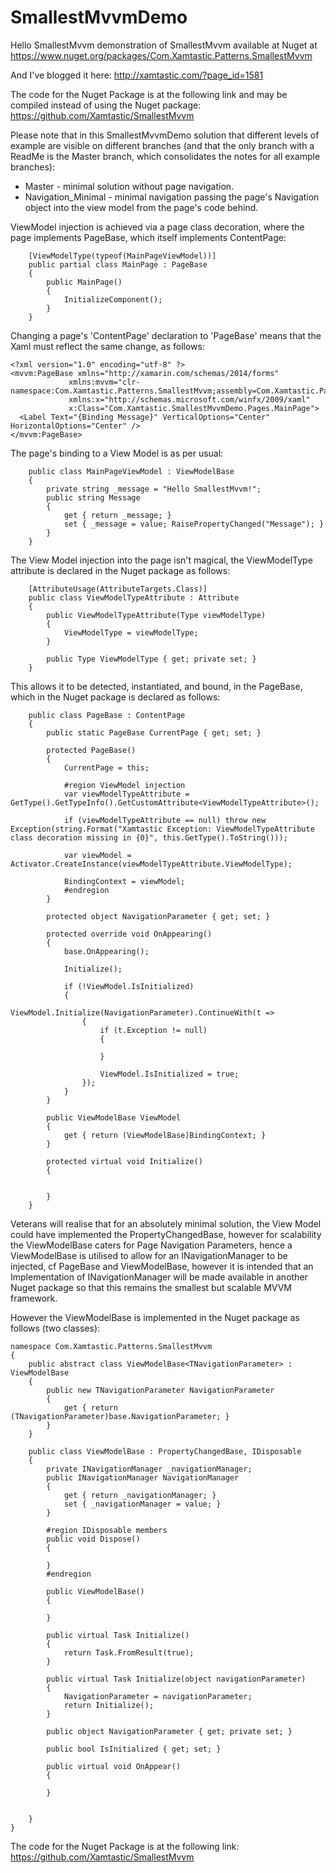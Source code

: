 # SmallestMvvmDemo
Hello SmallestMvvm demonstration of SmallestMvvm available at Nuget at https://www.nuget.org/packages/Com.Xamtastic.Patterns.SmallestMvvm

And I've blogged it here:
http://xamtastic.com/?page_id=1581

The code for the Nuget Package is at the following link and may be compiled instead of using the Nuget package:
https://github.com/Xamtastic/SmallestMvvm

Please note that in this SmallestMvvmDemo solution that different levels of example are visible on different branches (and that the only branch with a ReadMe is the Master branch, which consolidates the notes for all example branches):
- Master - minimal solution without page navigation.
- Navigation_Minimal - minimal navigation passing the page's Navigation object into the view model from the page's code behind.

ViewModel injection is achieved via a page class decoration, where the page implements PageBase, which itself implements ContentPage:

```
    [ViewModelType(typeof(MainPageViewModel))]
    public partial class MainPage : PageBase
    {
        public MainPage()
        {
            InitializeComponent();
        }
    }
```

Changing a page's 'ContentPage' declaration to 'PageBase' means that the Xaml must reflect the same change, as follows:

```
<?xml version="1.0" encoding="utf-8" ?>
<mvvm:PageBase xmlns="http://xamarin.com/schemas/2014/forms"
             xmlns:mvvm="clr-namespace:Com.Xamtastic.Patterns.SmallestMvvm;assembly=Com.Xamtastic.Patterns.SmallestMvvm"
             xmlns:x="http://schemas.microsoft.com/winfx/2009/xaml"
             x:Class="Com.Xamtastic.SmallestMvvmDemo.Pages.MainPage">
  <Label Text="{Binding Message}" VerticalOptions="Center" HorizontalOptions="Center" />
</mvvm:PageBase>
```

The page's binding to a View Model is as per usual:

```
    public class MainPageViewModel : ViewModelBase
    {
        private string _message = "Hello SmallestMvvm!";
        public string Message
        {
            get { return _message; }
            set { _message = value; RaisePropertyChanged("Message"); }
        }
    }
```

The View Model injection into the page isn't magical, the ViewModelType attribute is declared in the Nuget package as follows:

```
    [AttributeUsage(AttributeTargets.Class)]
    public class ViewModelTypeAttribute : Attribute
    {
        public ViewModelTypeAttribute(Type viewModelType)
        {
            ViewModelType = viewModelType;
        }

        public Type ViewModelType { get; private set; }
    }
```

This allows it to be detected, instantiated, and bound, in the PageBase, which in the Nuget package is declared as follows:

```
    public class PageBase : ContentPage
    {
        public static PageBase CurrentPage { get; set; }

        protected PageBase()
        {
            CurrentPage = this;

            #region ViewModel injection
            var viewModelTypeAttribute = GetType().GetTypeInfo().GetCustomAttribute<ViewModelTypeAttribute>();

            if (viewModelTypeAttribute == null) throw new Exception(string.Format("Xamtastic Exception: ViewModelTypeAttribute class decoration missing in {0}", this.GetType().ToString()));

            var viewModel = Activator.CreateInstance(viewModelTypeAttribute.ViewModelType);

            BindingContext = viewModel;
            #endregion
        }

        protected object NavigationParameter { get; set; }

        protected override void OnAppearing()
        {
            base.OnAppearing();

            Initialize();

            if (!ViewModel.IsInitialized)
            {
                ViewModel.Initialize(NavigationParameter).ContinueWith(t =>
                {
                    if (t.Exception != null)
                    {

                    }

                    ViewModel.IsInitialized = true;
                });
            }
        }

        public ViewModelBase ViewModel
        {
            get { return (ViewModelBase)BindingContext; }
        }

        protected virtual void Initialize()
        {


        }
    }
```

Veterans will realise that for an absolutely minimal solution, the View Model could have implemented the PropertyChangedBase, however for scalability the ViewModelBase caters for Page Navigation Parameters, hence a ViewModelBase is utilised to allow for an INavigationManager to be injected, cf PageBase and ViewModelBase, however it is intended that an Implementation of INavigationManager will be made available in another Nuget package so that this remains the smallest but scalable MVVM framework.

However the ViewModelBase is implemented in the Nuget package as follows (two classes):

```
namespace Com.Xamtastic.Patterns.SmallestMvvm
{
    public abstract class ViewModelBase<TNavigationParameter> : ViewModelBase
    {
        public new TNavigationParameter NavigationParameter
        {
            get { return (TNavigationParameter)base.NavigationParameter; }
        }
    }

    public class ViewModelBase : PropertyChangedBase, IDisposable
    {
        private INavigationManager _navigationManager;
        public INavigationManager NavigationManager
        {
            get { return _navigationManager; }
            set { _navigationManager = value; }
        }

        #region IDisposable members
        public void Dispose()
        {

        }
        #endregion

        public ViewModelBase()
        {

        }

        public virtual Task Initialize()
        {
            return Task.FromResult(true);
        }

        public virtual Task Initialize(object navigationParameter)
        {
            NavigationParameter = navigationParameter;
            return Initialize();
        }

        public object NavigationParameter { get; private set; }

        public bool IsInitialized { get; set; }

        public virtual void OnAppear()
        {

        }


    }
}
```

The code for the Nuget Package is at the following link:
https://github.com/Xamtastic/SmallestMvvm
